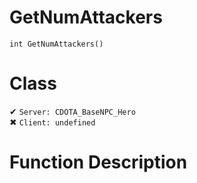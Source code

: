 # GetNumAttackers
```
int GetNumAttackers()
```
# Class
✔ `Server: CDOTA_BaseNPC_Hero`  
✖ `Client: undefined`  

# Function Description

